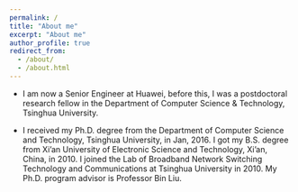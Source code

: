 ```yaml
---
permalink: /
title: "About me"
excerpt: "About me"
author_profile: true
redirect_from: 
  - /about/
  - /about.html
---
```


- I am now a Senior Engineer at Huawei, before this, I was a postdoctoral research fellow in the Department of Computer Science & Technology, Tsinghua University.

- I received my Ph.D. degree from the Department of Computer Science and Technology, Tsinghua University, in Jan, 2016. I got my B.S. degree from Xi’an University of Electronic Science and Technology, Xi’an, China, in 2010. I joined the Lab of Broadband Network Switching Technology and Communications at Tsinghua University in 2010. My Ph.D. program advisor is Professor Bin Liu.
